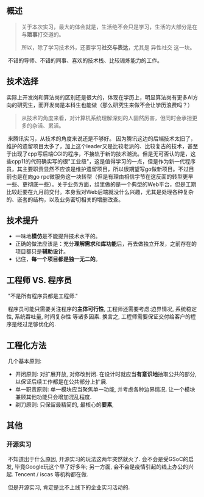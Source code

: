 ## 概述

> 关于本次实习，最大的体会就是，生活绝不会只是学习，生活的大部分是在与**琐事**打交道的。
>
> 
>
> 所以，除了学习技术外，还要学习**社交与表达**，尤其是 异性社交 这一块。

​	不错的导师、不错的同事、喜欢的技术栈、比较锻炼能力的工作。



## 技术选择

​	实际上开发岗和算法岗的区别还是很大的，体现在学历上，明显算法岗有更多AI方向的研究生，而开发岗是本科生也能做（那么研究生来做不会让学历浪费吗？）

> 从技术的角度来看，对计算机系统理解深刻的人固然厉害，但同时会承担更多的杂活、累活。

​	来腾讯实习，从技术的角度来说还是不够好。
​	因为腾讯这边的后端技术太旧了，维护的遗留项目太多了，加上这个leader又是比较老派的、比较复古的技术，甚至于出现了cpp写后端CGI的程序，不接轨于新的技术潮流。
​	但是无可否认的是，这些cpp11的代码确实写的很"工业级"，这是值得学习的一点，但是作为新一代程序员，其主要职责显然不应该是维护遗留项目，所以很期望写go做新项目。不过目前也是在向go rpc微服务这一块转型（但是有理由相信字节在这反面的转型更早一些、更彻底一些）。
​	关于业务方面，组里做的是一个典型的Web平台，但是工期比较赶要在九月前交付。本身我对Web后端就没什么兴趣，尤其是处理各种复杂的、嵌套的结构，以及业务密切相关的增删改查。



## 技术提升

- 一味地**模仿**是不能提升技术水平的。
- 正确的做法应该是：充分**理解需求**和**库功能**后，再去做独立开发，之前存在的项目都只是**辅助设计**。
- 记住，**每一个项目都是独一无二的**。



## 工程师 VS. 程序员

​	"不是所有程序员都是工程师."

​	程序员可能只需要关注程序的**主体可行性**, 工程师还需要考虑:边界情况, 系统稳定性, 系统吞吐量, 时间复杂性 等诸多因素. 换言之, 工程师需要保证交付给客户的程序是经过足够优化的. 



## 工程化方法

​	几个基本原则: 

- 开闭原则: 对扩展开放, 对修改封闭. 在设计时就应当**有意识地**抽取公共的部分, 以保证后续工作都是在公共部分上扩展. 
- 单一职责原则: 单一模块应当聚焦单一功能, 并考虑各种边界情况. 让一个模块兼顾其他功能只会增加混乱程度. 
- 剃刀原则: 只保留最精简的, 最核心的**要素**, 





## 其他

### 开源实习

​	不知道出于什么原因, 开源实习的玩法这两年突然就火了. 会不会是受GSoC的启发, 毕竟Google玩这个早了好多年; 另一方面, 会不会是疫情引起的线上办公的兴起. Tencent / iscas 等机构都在做. 

​	但是开源实习, 肯定是比不上线下的企业实习活动的. 